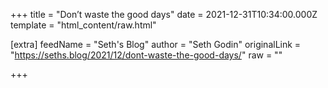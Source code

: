 
+++
title = "Don&#8217;t waste the good days"
date = 2021-12-31T10:34:00.000Z
template = "html_content/raw.html"

[extra]
feedName = "Seth's Blog"
author = "Seth Godin"
originalLink = "https://seths.blog/2021/12/dont-waste-the-good-days/"
raw = ""

+++

